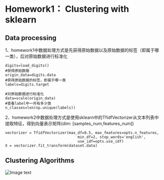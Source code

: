 # Homework1： Clustering with sklearn  
## Data processing  
1、homework1中数据处理方式是先获得原始数据以及原始数据的标签（即属于哪一类），后对原始数据进行标准化  
```
digits=load_digits()
#获得原始数据
origin_data=digits.data
#获得原始数据的标签，即属于哪一类
labels=digits.target

#对原始数据进行标准化
data=scale(origin_data)
#查看label中一共有多少类
n_classes=len(np.unique(labels))

```
2、homework2中数据处理方式是使用sklearn中的TfidfVectorizer从文本列表中提取特征，得到向量表示矩阵(dim: [samples_num,features_num])  
```
vectorizer = TfidfVectorizer(max_df=0.5, max_features=opts.n_features,
                                 min_df=2, stop_words='english',
                                 use_idf=opts.use_idf)
X = vectorizer.fit_transform(dataset.data)
```

## Clustering Algorithms
![Image text]()
